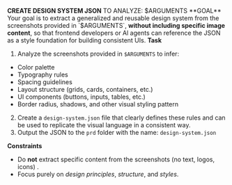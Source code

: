 **CREATE DESIGN SYSTEM JSON**
TO ANALYZE: $ARGUMENTS
**GOAL**
Your goal is to extract a generalized and reusable design system from the screenshots provided in `$ARGUMENTS`, **without including specific image content**, so that frontend developers or Al agents can reference the JSON as a style foundation for building consistent UIs.
**Task**
1. Analyze the screenshots provided in `$ARGUMENTS` to infer:
   
* Color palette
* Typography rules
* Spacing guidelines
* Layout structure (grids, cards, containers, etc.)
* UI components (buttons, inputs, tables, etc.)
* Border radius, shadows, and other visual styling pattern

2. Create a `design-system.json` file that clearly defines these rules and can be used to replicate the visual language in a consistent way.
3. Output the JSON to the `prd` folder with the name: `design-system.json`

**Constraints**

* Do **not** extract specific content from the screenshots (no text, logos,
icons) .
* Focus purely on *design principles*, *structure*, and *styles*.